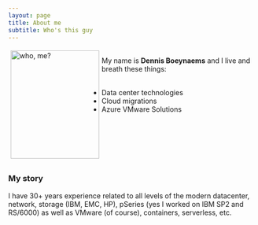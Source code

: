 ```yaml
---
layout: page
title: About me
subtitle: Who's this guy
---
```

<head>
 <style type="text/css">
    img {
      margin: 5px;
      border: 50px;
      float: left;
    }
</style>
</head>

<div class="square">
        <div> <img src="/AVSblog/assets/img/IMG_9409.jpg" alt="who, me?" width="180" height="220" float=left margin=10px>
</div>
<br>My name is <b>Dennis Boeynaems</b> and I live and breath these things: <br>
<br>
<div style="padding-left: 60px;">
<ul>
    <li>Data center technologies</li>  
    <li>Cloud migrations</li>
    <li>Azure VMware Solutions</li>
</ul>
</div>
<br>
<br>
<br>
<br>
<br>
</div>

### My story

I have 30+ years experience related to all levels of the modern datacenter, network, storage (IBM, EMC, HP), pSeries (yes I worked on IBM SP2 and RS/6000) as well as VMware (of course), containers, serverless, etc.

